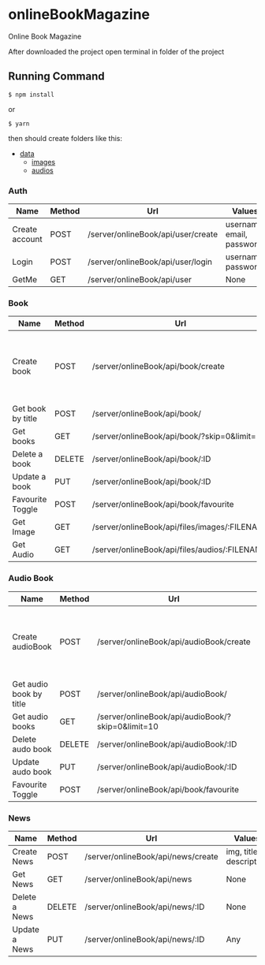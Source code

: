 # onlineBookMagazine
Online Book Magazine

After downloaded the project open terminal in folder of the project

## Running Command
```
$ npm install
```
or
```
$ yarn
```
then should create folders like this:

  - [data](#data)
    - [images](#images)
    - [audios](#audios)

### Auth

Name | Method | Url | Values |
--- | --- | --- | --- |
Create account | POST | /server/onlineBook/api/user/create | username, email, password |
Login | POST | /server/onlineBook/api/user/login | username, password |
GetMe | GET | /server/onlineBook/api/user | None |

### Book

Name | Method | Url | Values |
--- | --- | --- | --- |
Create book | POST | /server/onlineBook/api/book/create | img, title, description, price, author, year, genre, language |
Get book by title | POST | /server/onlineBook/api/book/ | title |
Get books | GET | /server/onlineBook/api/book/?skip=0&limit=10 | None |
Delete a book | DELETE | /server/onlineBook/api/book/:ID | None |
Update a book | PUT | /server/onlineBook/api/book/:ID | Any |
Favourite Toggle | POST | /server/onlineBook/api/book/favourite | bookId |
Get Image | GET | /server/onlineBook/api/files/images/:FILENAME | None |
Get Audio | GET | /server/onlineBook/api/files/audios/:FILENAME | None |

### Audio Book

Name | Method | Url | Values |
--- | --- | --- | --- |
Create audioBook | POST | /server/onlineBook/api/audioBook/create | img, audio, title, description, price, author, year, genre, language |
Get audio book by title | POST | /server/onlineBook/api/audioBook/ | title |
Get audio books | GET | /server/onlineBook/api/audioBook/?skip=0&limit=10 | None |
Delete audo book | DELETE | /server/onlineBook/api/audioBook/:ID | None |
Update audo book | PUT | /server/onlineBook/api/audioBook/:ID | Any |
Favourite Toggle | POST | /server/onlineBook/api/book/favourite | audioBookId |

### News

Name | Method | Url | Values |
--- | --- | --- | --- |
Create News | POST | /server/onlineBook/api/news/create | img, title, description |
Get News | GET | /server/onlineBook/api/news | None |
Delete a News | DELETE | /server/onlineBook/api/news/:ID | None |
Update a News | PUT | /server/onlineBook/api/news/:ID | Any |
